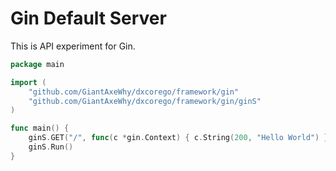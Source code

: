 # Gin Default Server

This is API experiment for Gin.

```go
package main

import (
	"github.com/GiantAxeWhy/dxcorego/framework/gin"
	"github.com/GiantAxeWhy/dxcorego/framework/gin/ginS"
)

func main() {
	ginS.GET("/", func(c *gin.Context) { c.String(200, "Hello World") })
	ginS.Run()
}
```

